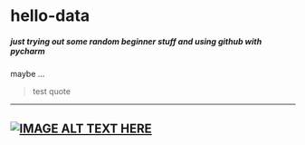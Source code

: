 # hello-data

##### just trying out some random beginner stuff and using github with pycharm
maybe ...

> test quote

---
[![IMAGE ALT TEXT HERE](http://img.youtube.com/vi/rcA2_g04pMU/0.jpg)](http://www.youtube.com/watch?v=rcA2_g04pMU)
---

